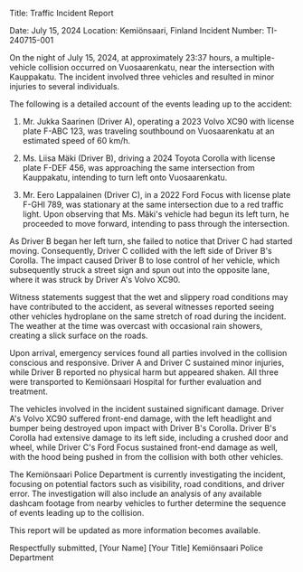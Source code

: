  Title: Traffic Incident Report

Date: July 15, 2024
Location: Kemiönsaari, Finland
Incident Number: TI-240715-001

On the night of July 15, 2024, at approximately 23:37 hours, a multiple-vehicle collision occurred on Vuosaarenkatu, near the intersection with Kauppakatu. The incident involved three vehicles and resulted in minor injuries to several individuals.

The following is a detailed account of the events leading up to the accident:

1. Mr. Jukka Saarinen (Driver A), operating a 2023 Volvo XC90 with license plate F-ABC 123, was traveling southbound on Vuosaarenkatu at an estimated speed of 60 km/h.

2. Ms. Liisa Mäki (Driver B), driving a 2024 Toyota Corolla with license plate F-DEF 456, was approaching the same intersection from Kauppakatu, intending to turn left onto Vuosaarenkatu.

3. Mr. Eero Lappalainen (Driver C), in a 2022 Ford Focus with license plate F-GHI 789, was stationary at the same intersection due to a red traffic light. Upon observing that Ms. Mäki's vehicle had begun its left turn, he proceeded to move forward, intending to pass through the intersection.

As Driver B began her left turn, she failed to notice that Driver C had started moving. Consequently, Driver C collided with the left side of Driver B's Corolla. The impact caused Driver B to lose control of her vehicle, which subsequently struck a street sign and spun out into the opposite lane, where it was struck by Driver A's Volvo XC90.

Witness statements suggest that the wet and slippery road conditions may have contributed to the accident, as several witnesses reported seeing other vehicles hydroplane on the same stretch of road during the incident. The weather at the time was overcast with occasional rain showers, creating a slick surface on the roads.

Upon arrival, emergency services found all parties involved in the collision conscious and responsive. Driver A and Driver C sustained minor injuries, while Driver B reported no physical harm but appeared shaken. All three were transported to Kemiönsaari Hospital for further evaluation and treatment.

The vehicles involved in the incident sustained significant damage. Driver A's Volvo XC90 suffered front-end damage, with the left headlight and bumper being destroyed upon impact with Driver B's Corolla. Driver B's Corolla had extensive damage to its left side, including a crushed door and wheel, while Driver C's Ford Focus sustained front-end damage as well, with the hood being pushed in from the collision with both other vehicles.

The Kemiönsaari Police Department is currently investigating the incident, focusing on potential factors such as visibility, road conditions, and driver error. The investigation will also include an analysis of any available dashcam footage from nearby vehicles to further determine the sequence of events leading up to the collision.

This report will be updated as more information becomes available.

Respectfully submitted,
[Your Name]
[Your Title]
Kemiönsaari Police Department